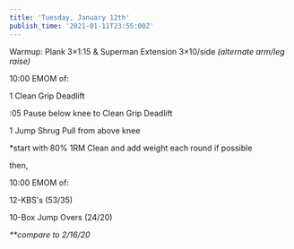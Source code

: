 ```yaml
---
title: 'Tuesday, January 12th'
publish_time: '2021-01-11T23:55:00Z'
---
```


Warmup: Plank 3×1:15 & Superman Extension 3×10/side *(alternate arm/leg
raise)*

10:00 EMOM of:

1 Clean Grip Deadlift

:05 Pause below knee to Clean Grip Deadlift

1 Jump Shrug Pull from above knee

\*start with 80% 1RM Clean and add weight each round if possible

then,

10:00 EMOM of:

12-KBS's (53/35)

10-Box Jump Overs (24/20)

*\*\*compare to 2/16/20*

